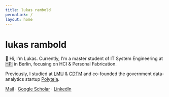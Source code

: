 ```yaml
---
title: lukas rambold
permalink: /
layout: home
---
```


# lukas rambold

👋 Hi, I'm Lukas.
Currently, I'm a master student of IT System Engineering at [HPI](https://hpi.de) in Berlin, focusing on HCI & Personal Fabrication.

Previously, I studied at [LMU](https://www.lmu.de) & [CDTM](https://cdtm.de) and co-founded the government data-analytics startup [Polyteia](https://polyteia.com).

[Mail](mailto://lukas@rambold.de) · [Google Scholar](https://scholar.google.de/citations?user=PrYIn3MAAAAJ) · [LinkedIn](https://linkedin.com/in/ramboldio)